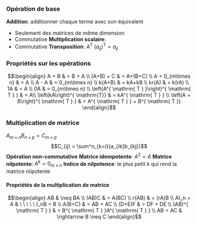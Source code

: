 ### Opération de base
**Addition**: additionner chaque terme avec son équivalent
- Seulement des matrices de même dimension
- Commutative
**Multiplication scalaire**: 
- Commutative
**Transposition**: $A^{ \mathrm{ T } }$  $\left(a_{ij}\right)^\mathrm{T} = a_{ji}$ 

### Propriétés sur les opérations
$$\begin{align}
A + B & = B + A \\
(A+B) + C & = A+(B+C) \\
A + 0_{m\times n} & = A \\
A - A & = 0_{m\times n} \\
k(A+B) & = kA+kB \\
kr(A) & = k(rA) \\
1A & = A \\
0A & = 0_{m\times n} \\
\left(A^{ \mathrm{ T } }\right)^{ \mathrm{ T } } & = A\\
\left(kA\right)^{ \mathrm{T}} & = kA^{ \mathrm{ T } } \\
\left(A + B\right)^{ \mathrm{ T } } & = A^{ \mathrm{ T } } + B^{ \mathrm{ T }}
\end{align}$$
### Multiplication de matrice
$A_{m\times n}B_{n\times p} = C_{m\times p}$
$$C_{ij} = \sum^n_{k=i}{a_{ik}b_{kj}}$$
**Opération non-commutative**
**Matrice idempotente**: $A^2 = A$
**Matrice nilpotente**: $A^k = 0_{m\times n}$
**Indice de nilpotence**: le plus petit $k$ qui  rend la matrice nilpotente

#### Propriétés de la multiplication de matrice
$$\begin{align}
AB & \neq BA \\
(AB)C & = A(BC) \\
r(AB) & = (rA)B \\
AI_n = A & \ \ \ \ \ I_nB = B \\
A(B+C) & = AB + AC \\
(D+E)F & = DF + DE \\
(AB)^{ \mathrm{ T } } & = B^{ \mathrm{ T } }A^{ \mathrm{ T } } \\
AB = AC & \rightarrow B \neq C
\end{align}$$